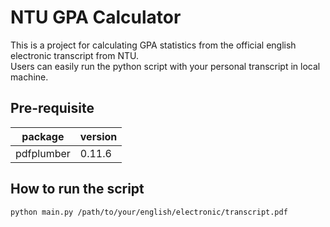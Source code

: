 # NTU GPA Calculator

This is a project for calculating GPA statistics from the official english electronic transcript from NTU.  
Users can easily run the python script with your personal transcript in local machine.

## Pre-requisite

|package|version|
|---|---|
|pdfplumber|0.11.6|

## How to run the script

```bash
python main.py /path/to/your/english/electronic/transcript.pdf
```